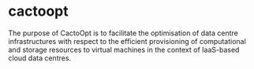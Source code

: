 # cactoopt
The purpose of CactoOpt is to facilitate the optimisation of data centre infrastructures with respect to the efficient provisioning of computational and storage resources to virtual machines in the context of IaaS-based cloud data centres.
